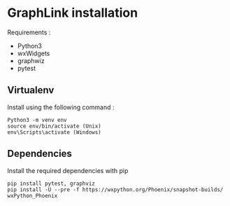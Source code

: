 # GraphLink installation

Requirements : 
 - Python3
 - wxWidgets
 - graphwiz
 - pytest

## Virtualenv
Install using the following command :

    Python3 -m venv env
    source env/bin/activate (Unix)
    env\Scripts\activate (Windows)

## Dependencies

Install the required dependencies with pip

    pip install pytest, graphviz
    pip install -U --pre -f https://wxpython.org/Phoenix/snapshot-builds/ wxPython_Phoenix



